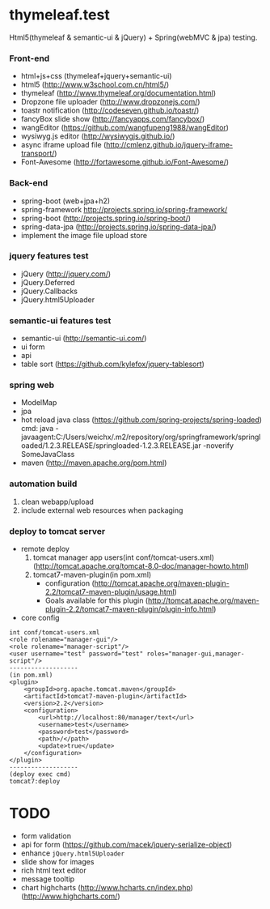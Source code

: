 # thymeleaf.test
Html5(thymeleaf & semantic-ui & jQuery) + Spring(webMVC & jpa) testing.

### Front-end
>
* html+js+css (thymeleaf+jquery+semantic-ui) 
* html5 (http://www.w3school.com.cn/html5/)
* thymeleaf (http://www.thymeleaf.org/documentation.html)
* Dropzone file uploader (http://www.dropzonejs.com/)
* toastr notification (http://codeseven.github.io/toastr/)
* fancyBox slide show (http://fancyapps.com/fancybox/)
* wangEditor (https://github.com/wangfupeng1988/wangEditor)
* wysiwyg.js editor (http://wysiwygjs.github.io/)
* async iframe upload file (http://cmlenz.github.io/jquery-iframe-transport/)
* Font-Awesome (http://fortawesome.github.io/Font-Awesome/)

### Back-end
>
* spring-boot (web+jpa+h2) 
* spring-framework http://projects.spring.io/spring-framework/
* spring-boot (http://projects.spring.io/spring-boot/)
* spring-data-jpa (http://projects.spring.io/spring-data-jpa/)
* implement the image file upload store

### jquery features test
>
* jQuery (http://jquery.com/)
* jQuery.Deferred
* jQuery.Callbacks
* jQuery.html5Uploader

### semantic-ui features test
>
* semantic-ui (http://semantic-ui.com/)
* ui form
* api
* table sort (https://github.com/kylefox/jquery-tablesort)

### spring web
>
* ModelMap
* jpa
* hot reload java class (https://github.com/spring-projects/spring-loaded)
  cmd: java -javaagent:C:/Users/weichx/.m2/repository/org/springframework/springloaded/1.2.3.RELEASE/springloaded-1.2.3.RELEASE.jar -noverify SomeJavaClass
* maven (http://maven.apache.org/pom.html)

### automation build
>
1. clean webapp/upload
2. include external web resources when packaging


### deploy to tomcat server
>
* remote deploy
	1. tomcat manager app users(int conf/tomcat-users.xml) (http://tomcat.apache.org/tomcat-8.0-doc/manager-howto.html)
	2. tomcat7-maven-plugin(in pom.xml) 
 		* configuration (http://tomcat.apache.org/maven-plugin-2.2/tomcat7-maven-plugin/usage.html)
 		* Goals available for this plugin (http://tomcat.apache.org/maven-plugin-2.2/tomcat7-maven-plugin/plugin-info.html)
* core config
```
int conf/tomcat-users.xml
<role rolename="manager-gui"/>
<role rolename="manager-script"/>
<user username="test" password="test" roles="manager-gui,manager-script"/>
-------------------
(in pom.xml)
<plugin>
	<groupId>org.apache.tomcat.maven</groupId>
	<artifactId>tomcat7-maven-plugin</artifactId>
	<version>2.2</version>
	<configuration>
		<url>http://localhost:80/manager/text</url>
		<username>test</username>
		<password>test</password>
		<path>/</path>
		<update>true</update>
	</configuration>
</plugin>
-------------------
(deploy exec cmd)
tomcat7:deploy
```

# TODO
>
* form validation
* api for form (https://github.com/macek/jquery-serialize-object)
* enhance `jQuery.html5Uploader`
* slide show for images
* rich html text editor
* message tooltip
* chart highcharts (http://www.hcharts.cn/index.php) (http://www.highcharts.com/)